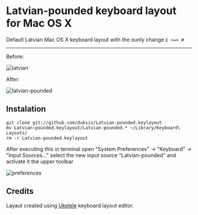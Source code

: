 Latvian-pounded keyboard layout for Mac OS X
============================================

Default Latvian Mac OS X keyboard layout with the ounly change `£ <=> #`

---

Before:

![latvian](http://yfrog.com/scaled/landing/740/eoey.png "Latvian")

After:

![latvian-pounded](http://yfrog.com/scaled/landing/532/gmxe.png "Latvian-pounded")

Instalation
-----------

````terminal
git clone git://github.com/duksis/Latvian-pounded.keylayout
mv Latvian-pounded.keylayout/Latvian-pounded.* ~/Library/Keyboard\ Layouts/
rm -r Latvian-pounded.keylayout
````

After executing this in terminal open "System Preferences" -> "Keyboard" -> "Input Sources..."
select the new input source "Latvian-pounded" and activate it the upper toolbar

![preferences](http://yfrog.com/scaled/landing/736/nvai.png "Preferences")

Credits
-------

Layaut created using [Ukelele](http://scripts.sil.org/ukelele) keyboard layout editor.
